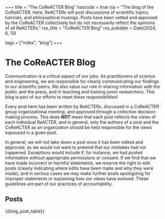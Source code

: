 +++
title = "The CoReACTER Blog"
hascode = true
rss = "The blog of the CoReACTER. Here, ReACTERs will post discussions of scientific topics, tutorials, and philosophical musings. Posts have been vetted and approved by the CoReACTER collectively but do not necessarily reflect the opinions of all ReACTERs."
rss_title = "CoReACTER Blog"
rss_pubdate = Date(2024, 6, 13)

tags = ["index", "blog"]
+++

# The CoReACTER Blog

Communication is a critical aspect of our jobs. As practitioners of science and engineering, we are responsible for clearly communicating our findings to our scientific peers. We also value our role in sharing information with the public and the press, and in teaching and training junior researchers. This blog is part of our efforts to meet these responsibilities!

Every post here has been written by ReACTERs, discussed in a CoReACTER group organizational meeting, and approved through a collective decision-making process. This does **_NOT_** mean that each post reflects the views of each individual ReACTER, and in general, only the authors of a post and the CoReACTER as an organization should be held responsible for the views espoused in a given post.

In general, we will not take down a post once it has been edited and approved, as we would not want to pretend that our mistakes had not happened. Exceptions would include if, for instance, we had posted information without appropriate permissions or consent. If we find that we have made incorrect or harmful statements, we reserve the right to edit posts (clearly indicating where edits have been made and why they were made), and in serious cases we may make further posts apologizing for improper statements or explaining how our views have evolved. These guidelines are part of our practices of accountability.

## Posts

{{blog_post_table}}